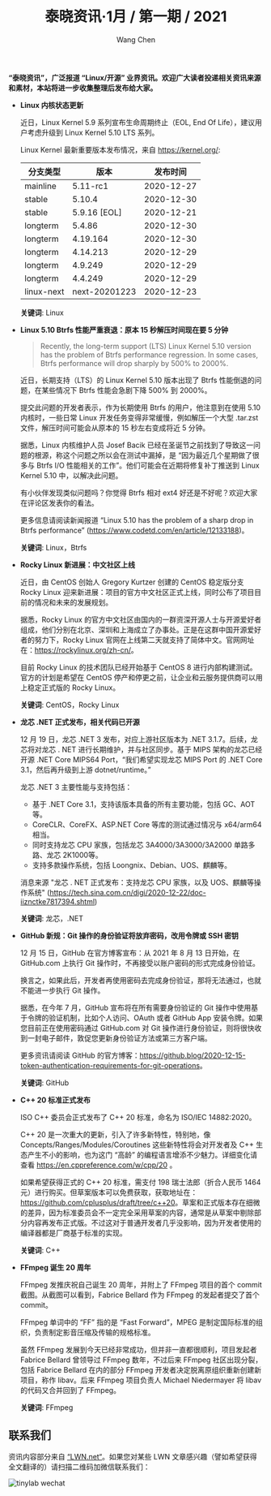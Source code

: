 ﻿---
title: 泰晓资讯·1月 / 第一期 / 2021
author: 'Wang Chen'
group: news
draft: false
top: false
album: 泰晓资讯
layout: weekly
license: "cc-by-nc-nd-4.0"
permalink: /tinylab-weekly-1-1st-2021/
tags:
  - Linux
  - Btrfs
  - CentOS
  - Rocky Linux
  - 龙芯
  - .NET
  - GitHub
  - C++
  - FFmpeg
categories:
  - 泰晓资讯
  - 技术动态
  - 行业动向
---

**“泰晓资讯”，广泛报道 “Linux/开源” 业界资讯。欢迎广大读者投递相关资讯来源和素材，本站将进一步收集整理后发布给大家。**

- **Linux 内核状态更新**

    近日，Linux Kernel 5.9 系列宣布生命周期终止（EOL, End Of Life），建议用户考虑升级到 Linux Kernel 5.10 LTS 系列。

    Linux Kernel 最新重要版本发布情况，来自 <https://kernel.org/>:

    |分支类型        |版本            |发布时间  |
    |----------------|----------------|----------|
    |mainline        |5.11-rc1        |2020-12-27|
    |stable          |5.10.4          |2020-12-30|
    |stable          |5.9.16 [EOL]    |2020-12-21|
    |longterm        |5.4.86          |2020-12-30|
    |longterm        |4.19.164        |2020-12-30|
    |longterm        |4.14.213        |2020-12-29|
    |longterm        |4.9.249         |2020-12-29|
    |longterm        |4.4.249         |2020-12-29|
    |linux-next      |next-20201223	  |2020-12-23|

    **关键词**: Linux

- **Linux 5.10 Btrfs 性能严重衰退：原本 15 秒解压时间现在要 5 分钟**

    > Recently, the long-term support (LTS) Linux Kernel 5.10 version has the problem of Btrfs performance regression. In some cases, Btrfs performance will drop sharply by 500% to 2000%.

    近日，长期支持（LTS）的 Linux Kernel 5.10 版本出现了 Btrfs 性能倒退的问题，在某些情况下 Btrfs 性能会急剧下降 500% 到 2000%。

    提交此问题的开发者表示，作为长期使用 Btrfs 的用户，他注意到在使用 5.10 内核时，一些日常 Linux 开发任务变得非常缓慢，例如解压一个大型 .tar.zst 文件，解压时间可能会从原本的 15 秒左右变成将近 5 分钟。

    据悉，Linux 内核维护人员 Josef Bacik  已经在圣诞节之前找到了导致这一问题的根源，称这个问题之所以会在测试中漏掉，是 “因为最近几个星期做了很多与 Btrfs I/O 性能相关的工作”。他们可能会在近期将修复补丁推送到 Linux Kernel 5.10 中，以解决此问题。

    有小伙伴发现类似问题吗？你觉得 Btrfs 相对 ext4 好还是不好呢？欢迎大家在评论区发表你的看法。

    更多信息请阅读新闻报道 “Linux 5.10 has the problem of a sharp drop in Btrfs performance” (https://www.codetd.com/en/article/12133188)。
	
    **关键词**: Linux，Btrfs

- **Rocky Linux 新进展：中文社区上线**

    近日，由 CentOS 创始人 Gregory Kurtzer 创建的 CentOS 稳定版分支 Rocky Linux 迎来新进展：项目的官方中文社区正式上线，同时公布了项目目前的情况和未来的发展规划。

    据悉，Rocky Linux 的官方中文社区由国内的一群资深开源人士与开源爱好者组成，他们分别在北京、深圳和上海成立了办事处。正是在这群中国开源爱好者的努力下，Rocky Linux 官网在上线第二天就支持了简体中文。官网网址在：<https://rockylinux.org/zh-cn/>。

    目前 Rocky Linux 的技术团队已经开始基于 CentOS 8 进行内部构建测试。官方的计划是希望在 CentOS 停产和停更之前，让企业和云服务提供商可以用上稳定正式版的 Rocky Linux。

    **关键词**: CentOS，Rocky Linux

- **龙芯 .NET 正式发布，相关代码已开源**

    12 月 19 日，龙芯 .NET 3 发布，对应上游社区版本为 .NET 3.1.7。后续，龙芯将对龙芯 . NET 进行长期维护，并与社区同步。基于 MIPS 架构的龙芯已经开源 .NET Core MIPS64 Port，“我们希望实现龙芯 MIPS Port 的 .NET Core 3.1，然后再升级到上游 dotnet/runtime。”

    龙芯 .NET 3 主要性能与支持包括：

    - 基于 .NET Core 3.1，支持该版本具备的所有主要功能，包括 GC、AOT 等。
    - CoreCLR、CoreFX、ASP.NET Core 等库的测试通过情况与 x64/arm64相当。
    - 同时支持龙芯 CPU 家族，包括龙芯 3A4000/3A3000/3A2000 单路多路、龙芯 2K1000等。
    - 支持多款操作系统，包括 Loongnix、Debian、UOS、麒麟等。

    消息来源 "龙芯 . NET 正式发布：支持龙芯 CPU 家族，以及 UOS、麒麟等操作系统" (https://tech.sina.com.cn/digi/2020-12-22/doc-iiznctke7817394.shtml)
    
    **关键词**: 龙芯，.NET

- **GitHub 新规：Git 操作的身份验证将放弃密码，改用令牌或 SSH 密钥**

    12 月 15 日，GitHub 在官方博客宣布：从 2021 年 8 月 13 日开始，在 GitHub.com 上执行 Git 操作时，不再接受以账户密码的形式完成身份验证。

    换言之，如果此后，开发者再使用密码去完成身份验证，那将无法通过，也就不能进一步执行 Git 操作。

    据悉，在今年 7 月，GitHub 宣布将在所有需要身份验证的 Git 操作中使用基于令牌的验证机制，比如个人访问、OAuth 或者 GitHub App 安装令牌。如果您目前正在使用密码通过 GitHub.com 对 Git 操作进行身份验证，则将很快收到一封电子邮件，敦促您更新身份验证方法或第三方客户端。

    更多资讯请阅读 GitHub 的官方博客：<https://github.blog/2020-12-15-token-authentication-requirements-for-git-operations>。
	
    **关键词**: GitHub
	
- **C++ 20 标准正式发布**

    ISO C++ 委员会正式发布了 C++ 20 标准，命名为 ISO/IEC 14882:2020。

    C++ 20 是一次重大的更新，引入了许多新特性，特别地，像 Concepts/Ranges/Modules/Coroutines 这些新特性将会对开发者及 C++ 生态产生不小的影响，也为这门 “高龄” 的编程语言增添不少魅力。详细变化请查看 <https://en.cppreference.com/w/cpp/20> 。

    如果希望获得正式的 C++ 20 标准，需支付 198 瑞士法郎（折合人民币 1464 元）进行购买。但草案版本可以免费获取，获取地址在：<https://github.com/cplusplus/draft/tree/c++20>。草案和正式版本存在细微的差异，因为标准委员会不一定完全采用草案的内容，通常是从草案中剔除部分内容再发布正式版。不过这对于普通开发者几乎没影响，因为开发者使用的编译器都是厂商基于标准的实现。

    **关键词**: C++

- **FFmpeg 诞生 20 周年**

    FFmpeg 发推庆祝自己诞生 20 周年，并附上了 FFmpeg 项目的首个 commit 截图。从截图可以看到，Fabrice Bellard 作为 FFmpeg 的发起者提交了首个 commit。

    FFmpeg 单词中的 “FF” 指的是 “Fast Forward”，MPEG 是制定国际标准的组织，负责制定影音压缩及传输的规格标准。

    虽然 FFmpeg 发展到今天已经非常成功，但并非一直都很顺利，项目发起者 Fabrice Bellard 曾领导过 FFmpeg 数年，不过后来 FFmpeg 社区出现分裂，包括 Fabrice Bellard 在内的部分 FFmpeg 开发者决定脱离原组织重新创建新项目，称作 libav。后来 FFmpeg 项目负责人 Michael Niedermayer 将 libav 的代码又合并回到了 FFmpeg。
	
    **关键词**: FFmpeg

## 联系我们

资讯内容部分来自 [“LWN.net“](https://lwn.net/)。如果您对某些 LWN 文章感兴趣（譬如希望获得全文翻译的）请扫描二维码加微信联系我们：

![tinylab wechat](/images/wechat/tinylab.jpg)
